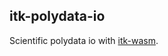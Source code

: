 itk-polydata-io
---------------

Scientific polydata io with [itk-wasm](https://github.com/InsightSoftwareConsortium/itk-wasm.git).
